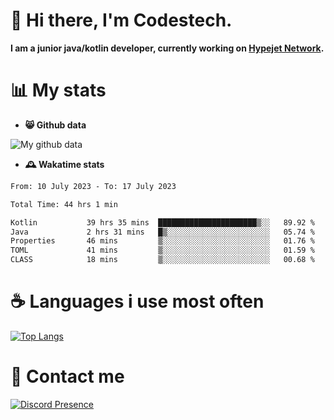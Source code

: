 # 👋 Hi there, I'm Codestech.
**I am a junior java/kotlin developer, currently working on [Hypejet Network](https://github.com/Hypejet).**

# 📊 My stats
- **😸 Github data**

![My github data](https://github-readme-stats.vercel.app/api?username=Codestech1&count_private=true&include_all_commits=true&theme=codeSTACKr)

- **🕰️ Wakatime stats**
<!--START_SECTION:waka-->

```txt
From: 10 July 2023 - To: 17 July 2023

Total Time: 44 hrs 1 min

Kotlin           39 hrs 35 mins  ██████████████████████▒░░   89.92 %
Java             2 hrs 31 mins   █▒░░░░░░░░░░░░░░░░░░░░░░░   05.74 %
Properties       46 mins         ▒░░░░░░░░░░░░░░░░░░░░░░░░   01.76 %
TOML             41 mins         ▒░░░░░░░░░░░░░░░░░░░░░░░░   01.59 %
CLASS            18 mins         ▒░░░░░░░░░░░░░░░░░░░░░░░░   00.68 %
```

<!--END_SECTION:waka-->

# ☕ Languages i use most often
[![Top Langs](https://github-readme-stats.vercel.app/api/top-langs/?username=Codestech1&layout=compact&langs_count=8&exclude_repo=window5000.github.io&theme=codeSTACKr)](https://github.com/anuraghazra/github-readme-stats)

# 💬 Contact me
[![Discord Presence](https://lanyard.cnrad.dev/api/650718742157852740)](https://discord.com/users/650718742157852740)
</br>
